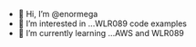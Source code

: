 - 👋 Hi, I’m @enormega
- 👀 I’m interested in ...WLR089 code examples
- 🌱 I’m currently learning ...AWS and WLR089


<!---
enormega/enormega is a ✨ special ✨ repository because its `README.md` (this file) appears on your GitHub profile.
You can click the Preview link to take a look at your changes.
--->
